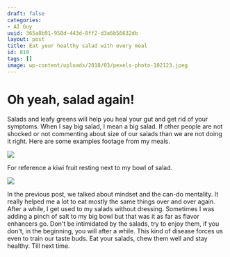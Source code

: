 ```yaml
---
draft: false
categories:
- AI Guy
uuid: 365a8b91-950d-443d-8ff2-d3a6b56632db
layout: post
title: Eat your healthy salad with every meal
id: 819
tags: []
image: wp-content/uploads/2018/03/pexels-photo-102123.jpeg
---
```


# Oh yeah, salad again!

Salads and leafy greens will help you heal your gut and get rid of your symptoms. When
I say big salad, I mean a big salad. If other people are not shocked or
not commenting about size of our salads than we are not doing it
right. Here are some examples footage from my meals.

![](https://factastichealth.com/wp-content/uploads/2018/03/20180318_160149.jpg)

For reference a kiwi fruit resting next to my bowl of salad.

![](https://factastichealth.com/wp-content/uploads/2018/03/20180319_140646.jpg)

In the previous post, we talked about mindset and the can-do
mentality. It really helped me a lot to eat mostly the same things over
and over again. After a while, I get used to my salads without
dressing. Sometimes I was adding a pinch of salt to my big bowl but that
was it as far as flavor enhancers go. Don't be intimidated by the
salads, try to enjoy them, if you don't, in the beginning, you will
after a while. This kind of disease&nbsp;forces us even to train our
taste buds. Eat your salads, chew them well and stay healthy. Till next
time.
